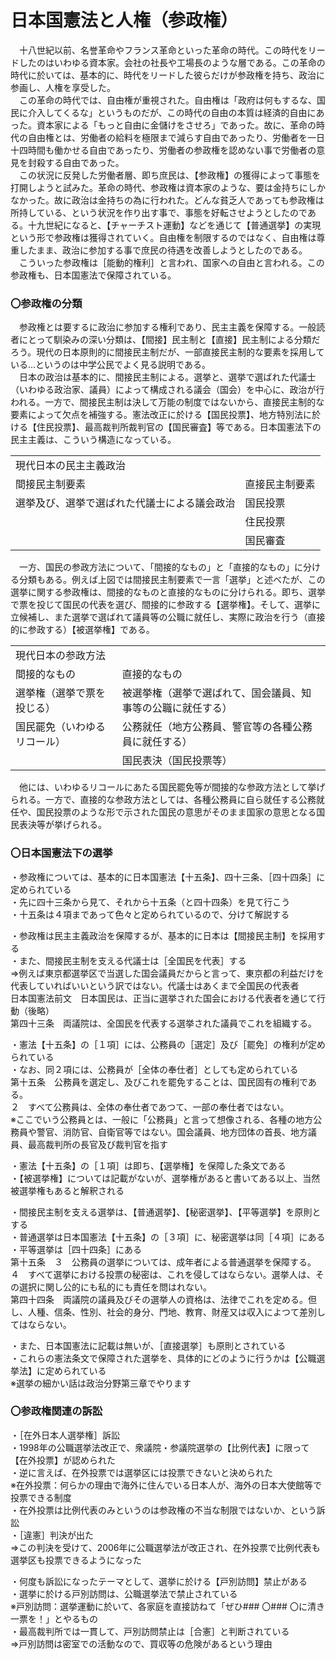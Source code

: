 # 日本国憲法と人権（参政権）  
  
　十八世紀以前、名誉革命やフランス革命といった革命の時代。この時代をリードしたのはいわゆる資本家。会社の社長や工場長のような層である。この革命の時代に於いては、基本的に、時代をリードした彼らだけが参政権を持ち、政治に参画し、人権を享受した。  
　この革命の時代では、自由権が重視された。自由権は「政府は何もするな、国民に介入してくるな」というものだが、この時代の自由の本質は経済的自由にあった。資本家による「もっと自由に金儲けをさせろ」であった。故に、革命の時代の自由権とは、労働者の給料を極限まで減らす自由であったり、労働者を一日十四時間も働かせる自由であったり、労働者の参政権を認めない事で労働者の意見を封殺する自由であった。  
　この状況に反発した労働者層、即ち庶民は、【参政権】の獲得によって事態を打開しようと試みた。革命の時代、参政権は資本家のような、要は金持ちにしかなかった。故に政治は金持ちの為に行われた。どんな貧乏人であっても参政権は所持している、という状況を作り出す事で、事態を好転させようとしたのである。十九世紀になると、【チャーチスト運動】などを通じて【普通選挙】の実現という形で参政権は獲得されていく。自由権を制限するのではなく、自由権は尊重したまま、政治に参加する事で庶民の待遇を改善しようとしたのである。  
　こういった参政権は［能動的権利］と言われ、国家への自由と言われる。この参政権も、日本国憲法で保障されている。  
  
### 〇参政権の分類  
  
　参政権とは要するに政治に参加する権利であり、民主主義を保障する。一般読者にとって馴染みの深い分類は、【間接】民主制と【直接】民主制による分類だろう。現代の日本原則的に間接民主制だが、一部直接民主制的な要素を採用している…というのは中学公民でよく見る説明である。  
　日本の政治は基本的に、間接民主制による。選挙と、選挙で選ばれた代議士（いわゆる政治家、議員）によって構成される議会（国会）を中心に、政治が行われる。一方で、間接民主制は決して万能の制度ではないから、直接民主制的な要素によって欠点を補強する。憲法改正に於ける【国民投票】、地方特別法に於ける【住民投票】、最高裁判所裁判官の【国民審査】等である。日本国憲法下の民主主義は、こういう構造になっている。  
  
|                                            |              |  
|--------------------------------------------|--------------|  
|現代日本の民主主義政治                      |              |  
|間接民主制要素                              |直接民主制要素|  
|選挙及び、選挙で選ばれた代議士による議会政治|国民投票      |  
|                                            |住民投票      |  
|                                            |国民審査      |  
  
  
　一方、国民の参政方法について、「間接的なもの」と「直接的なもの」に分ける分類もある。例えば上図では間接民主制要素で一言「選挙」と述べたが、この選挙に関する参政権は、間接的なものと直接的なものに分けられる。即ち、選挙で票を投じて国民の代表を選び、間接的に参政する【選挙権】。そして、選挙に立候補し、また選挙で選ばれて議員等の公職に就任し、実際に政治を行う（直接的に参政する）【被選挙権】である。  
  
|                            |                                                            |  
|----------------------------|------------------------------------------------------------|  
|現代日本の参政方法          |                                                            |  
|間接的なもの                |直接的なもの                                                |  
|選挙権（選挙で票を投じる）  |被選挙権（選挙で選ばれて、国会議員、知事等の公職に就任する）|  
|国民罷免（いわゆるリコール）|公務就任（地方公務員、警官等の各種公務員に就任する）        |  
|                            |国民表決（国民投票等）                                      |  
  
  
　他には、いわゆるリコールにあたる国民罷免等が間接的な参政方法として挙げられる。一方で、直接的な参政方法としては、各種公務員に自ら就任する公務就任や、国民投票のような形で示された国民の意思がそのまま国家の意思となる国民表決等が挙げられる。  
  
  
  
### 〇日本国憲法下の選挙  
・参政権については、基本的に日本国憲法【十五条】、四十三条、［四十四条］に定められている  
・先に四十三条から見て、それから十五条（と四十四条）を見て行こう  
・十五条は４項まであって色々と定められているので、分けて解説する  
  
・参政権は民主主義政治を保障するが、基本的に日本は【間接民主制】を採用する  
・また、間接民主制を支える代議士は［全国民を代表］する  
⇒例えば東京都選挙区で当選した国会議員だからと言って、東京都の利益だけを代表していればいいという訳ではない。代議士はあくまで全国民の代表者  
  日本国憲法前文　日本国民は、正当に選挙された国会における代表者を通じて行動（後略）  
  第四十三条　両議院は、全国民を代表する選挙された議員でこれを組織する。  
  
・憲法【十五条】の［１項］には、公務員の［選定］及び［罷免］の権利が定められている  
・なお、同２項には、公務員が［全体の奉仕者］としても定められている  
  第十五条　公務員を選定し、及びこれを罷免することは、国民固有の権利である。  
  ２　すべて公務員は、全体の奉仕者であつて、一部の奉仕者ではない。  
※ここでいう公務員とは、一般に「公務員」と言って想像される、各種の地方公務員や警官、消防官、自衛官等ではない。国会議員、地方団体の首長、地方議員、最高裁判所の長官及び裁判官を指す  
  
・憲法【十五条】の［１項］は即ち、【選挙権】を保障した条文である  
・【被選挙権】については記載がないが、選挙権があると書いてある以上、当然被選挙権もあると解釈される  
  
・間接民主制を支える選挙は、【普通選挙】、【秘密選挙】、【平等選挙】を原則とする  
・普通選挙は日本国憲法【十五条】の［３項］に、秘密選挙は同［４項］にある  
・平等選挙は［四十四条］にある  
  第十五条　３　公務員の選挙については、成年者による普通選挙を保障する。  
  ４　すべて選挙における投票の秘密は、これを侵してはならない。選挙人は、その選択に関し公的にも私的にも責任を問はれない。  
  第四十四条　両議院の議員及びその選挙人の資格は、法律でこれを定める。但し、人種、信条、性別、社会的身分、門地、教育、財産又は収入によつて差別してはならない。  
  
・また、日本国憲法に記載は無いが、［直接選挙］も原則とされている  
・これらの憲法条文で保障された選挙を、具体的にどのように行うかは【公職選挙法】に定められている  
※選挙の細かい話は政治分野第三章でやります  
  
### 〇参政権関連の訴訟  
・［在外日本人選挙権］訴訟  
・1998年の公職選挙法改正で、衆議院・参議院選挙の【比例代表】に限って【在外投票】が認められた  
・逆に言えば、在外投票では選挙区には投票できないと決められた  
※在外投票：何らかの理由で海外に住んでいる日本人が、海外の日本大使館等で投票できる制度  
・在外投票は比例代表のみというのは参政権の不当な制限ではないか、という訴訟  
・［違憲］判決が出た  
⇒この判決を受けて、2006年に公職選挙法が改正され、在外投票で比例代表も選挙区も投票できるようになった  
  
・何度も訴訟になったテーマとして、選挙に於ける【戸別訪問】禁止がある  
・選挙に於ける戸別訪問は、公職選挙法で禁止されている  
※戸別訪問：選挙運動に於いて、各家庭を直接訪ねて「ぜひ### 〇### 〇に清き一票を！」とやるもの  
・最高裁判所では一貫して、戸別訪問禁止は［合憲］と判断されている  
⇒戸別訪問は密室での活動なので、買収等の危険があるという理由  